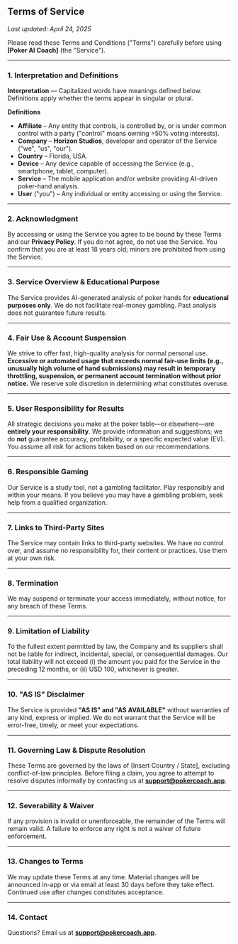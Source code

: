 ## Terms of Service
_Last updated: April 24, 2025_

Please read these Terms and Conditions ("Terms") carefully before using **[Poker AI Coach]** (the "Service").

---
### 1. Interpretation and Definitions
**Interpretation** — Capitalized words have meanings defined below. Definitions apply whether the terms appear in singular or plural.

**Definitions**
- **Affiliate** – Any entity that controls, is controlled by, or is under common control with a party ("control" means owning >50% voting interests).
- **Company** – **Horizon Studios**, developer and operator of the Service ("we", "us", "our").
- **Country** – Florida, USA.
- **Device** – Any device capable of accessing the Service (e.g., smartphone, tablet, computer).
- **Service** – The mobile application and/or website providing AI-driven poker-hand analysis.
- **User** ("you") – Any individual or entity accessing or using the Service.

---
### 2. Acknowledgment
By accessing or using the Service you agree to be bound by these Terms and our **Privacy Policy**. If you do not agree, do not use the Service. You confirm that you are at least 18 years old; minors are prohibited from using the Service.

---
### 3. Service Overview & Educational Purpose
The Service provides AI-generated analysis of poker hands for **educational purposes only**. We do not facilitate real-money gambling. Past analysis does not guarantee future results.

---
### 4. Fair Use & Account Suspension
We strive to offer fast, high-quality analysis for normal personal use. **Excessive or automated usage that exceeds normal fair-use limits (e.g., unusually high volume of hand submissions) may result in temporary throttling, suspension, or permanent account termination without prior notice.** We reserve sole discretion in determining what constitutes overuse.

---
### 5. User Responsibility for Results
All strategic decisions you make at the poker table—or elsewhere—are **entirely your responsibility**. We provide information and suggestions; we do **not** guarantee accuracy, profitability, or a specific expected value (EV). You assume all risk for actions taken based on our recommendations.

---
### 6. Responsible Gaming
Our Service is a study tool, not a gambling facilitator. Play responsibly and within your means. If you believe you may have a gambling problem, seek help from a qualified organization.

---
### 7. Links to Third-Party Sites
The Service may contain links to third-party websites. We have no control over, and assume no responsibility for, their content or practices. Use them at your own risk.

---
### 8. Termination
We may suspend or terminate your access immediately, without notice, for any breach of these Terms.

---
### 9. Limitation of Liability
To the fullest extent permitted by law, the Company and its suppliers shall not be liable for indirect, incidental, special, or consequential damages. Our total liability will not exceed (i) the amount you paid for the Service in the preceding 12 months, or (ii) USD 100, whichever is greater.

---
### 10. "AS IS" Disclaimer
The Service is provided **"AS IS" and "AS AVAILABLE"** without warranties of any kind, express or implied. We do not warrant that the Service will be error-free, timely, or meet your expectations.

---
### 11. Governing Law & Dispute Resolution
These Terms are governed by the laws of [Insert Country / State], excluding conflict-of-law principles. Before filing a claim, you agree to attempt to resolve disputes informally by contacting us at **support@pokercoach.app**.

---
### 12. Severability & Waiver
If any provision is invalid or unenforceable, the remainder of the Terms will remain valid. A failure to enforce any right is not a waiver of future enforcement.

---
### 13. Changes to Terms
We may update these Terms at any time. Material changes will be announced in-app or via email at least 30 days before they take effect. Continued use after changes constitutes acceptance.

---
### 14. Contact
Questions? Email us at **support@pokercoach.app**.